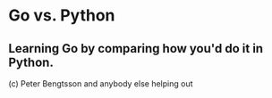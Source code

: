 # Go vs. Python

## Learning Go by comparing how you'd do it in Python.

(c) Peter Bengtsson and anybody else helping out
